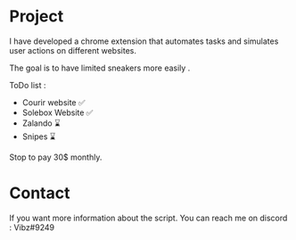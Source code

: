 # Project 

I have developed a chrome extension that automates tasks and simulates user actions on different websites. 

The goal is to have limited sneakers more easily . 

ToDo list : 

- Courir website ✅
- Solebox Website ✅
- Zalando ⌛️
- Snipes ⌛️

Stop to pay 30$ monthly. 

# Contact 

If you want more information about the script. You can reach me on discord : Vibz#9249

